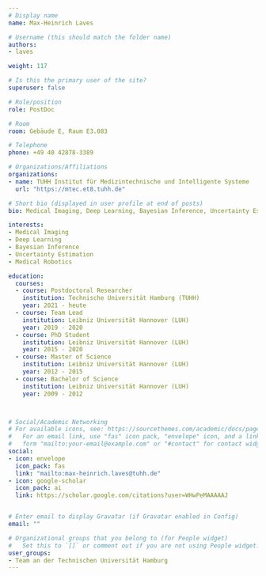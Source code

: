 ```yaml
---
# Display name
name: Max-Heinrich Laves

# Username (this should match the folder name)
authors:
- laves

weight: 117

# Is this the primary user of the site?
superuser: false

# Role/position
role: PostDoc

# Room
room: Gebäude E, Raum E3.083

# Telephone
phone: +49 40 42878-3389

# Organizations/Affiliations
organizations:
- name: TUHH Institut für Medizintechnische und Intelligente Systeme
  url: "https://mtec.et8.tuhh.de"

# Short bio (displayed in user profile at end of posts)
bio: Medical Imaging, Deep Learning, Bayesian Inference, Uncertainty Estimation, Medical Robotics

interests:
- Medical Imaging
- Deep Learning
- Bayesian Inference
- Uncertainty Estimation
- Medical Robotics

education:
  courses:
  - course: Postdoctoral Researcher
    institution: Technische Universität Hamburg (TUHH)
    year: 2021 - heute
  - course: Team Lead
    institution: Leibniz Universität Hannover (LUH)
    year: 2019 - 2020
  - course: PhD Student
    institution: Leibniz Universität Hannover (LUH)
    year: 2015 - 2020
  - course: Master of Science
    institution: Leibniz Universität Hannover (LUH)
    year: 2012 - 2015
  - course: Bachelor of Science
    institution: Leibniz Universität Hannover (LUH)
    year: 2009 - 2012



# Social/Academic Networking
# For available icons, see: https://sourcethemes.com/academic/docs/page-builder/#icons
#   For an email link, use "fas" icon pack, "envelope" icon, and a link in the
#   form "mailto:your-email@example.com" or "#contact" for contact widget.
social:
- icon: envelope
  icon_pack: fas
  link: "mailto:max-heinrich.laves@tuhh.de"
- icon: google-scholar
  icon_pack: ai
  link: https://scholar.google.com/citations?user=WHwPeMAAAAAJ


# Enter email to display Gravatar (if Gravatar enabled in Config)
email: ""

# Organizational groups that you belong to (for People widget)
#   Set this to `[]` or comment out if you are not using People widget.
user_groups:
- Team an der Technischen Universität Hamburg
---
```

